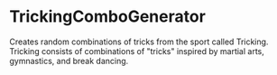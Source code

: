 # TrickingComboGenerator
Creates random combinations of tricks from the sport called Tricking. 
Tricking consists of combinations of "tricks" inspired by martial arts, gymnastics, and break dancing.
